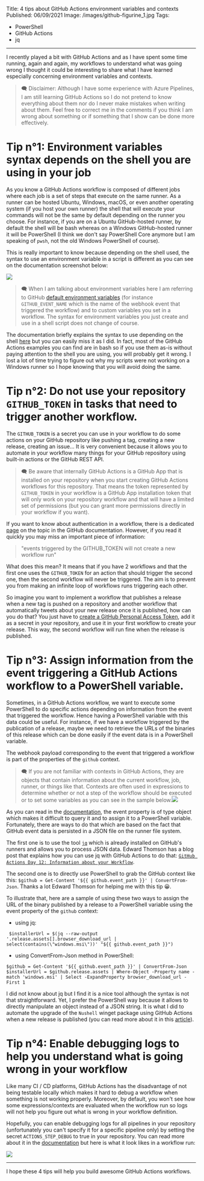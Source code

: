 Title: 4 tips about GitHub Actions environment variables and contexts
Published: 06/09/2021
Image: /images/github-figurine_1.jpg
Tags:
  - PowerShell
  - GitHub Actions
  - jq
---

I recently played a bit with GitHub Actions and as I have spent some time running, again and again, my workflows to understand what was going wrong I thought it could be interesting to share what I have learned especially concerning environment variables and contexts.

>🗨 Disclaimer: Although I have some experience with Azure Pipelines, I am still learning GitHub Actions so I do not pretend to know everything about them nor do I never make mistakes when writing about them. Feel free to correct me in the comments if you think I am wrong about something or if something that I show can be done more effectively.

# Tip n°1: Environment variables syntax depends on the shell you are using in your job

As you know a GitHub Actions workflow is composed of different jobs where each job is a set of steps that execute on the same runner. As a runner can be hosted Ubuntu, Windows, macOS, or even another operating system (if you host your own runner) the shell that will execute your commands will not be the same by default depending on the runner you choose. For instance, if you are on a Ubuntu GitHub-hosted runner, by default the shell will be bash whereas on a Windows GitHub-hosted runner it will be PowerShell (I think we don't say PowerShell Core anymore but I am speaking of `pwsh`, not the old Windows PowerShell of course).

This is really important to know because depending on the shell used, the syntax to use an environment variable in a script is different as you can see on the documentation screenshot below:

<img src="/posts/images/githubactions_envvar_1.png" class="img-fluid centered-img">

>🗨 When I am talking about environment variables here I am referring to GitHub [default environment variables](https://docs.github.com/en/actions/reference/environment-variables) (for instance `GITHUB_EVENT_NAME` which is the name of the webhook event that triggered the workflow) and to custom variables you set in a workflow. The syntax for environment variables you just create and use in a shell script does not change of course.

The documentation briefly explains the syntax to use depending on the shell [here](https://docs.github.com/en/actions/reference/workflow-syntax-for-github-actions#using-a-specific-shell) but you can easily miss it as I did. In fact, most of the GitHub Actions examples you can find are in bash so if you use them as-is without paying attention to the shell you are using, you will probably get it wrong. I lost a lot of time trying to figure out why my scripts were not working on a Windows runner so I hope knowing that you will avoid doing the same.

# Tip n°2: Do not use your repository `GITHUB_TOKEN` in tasks that need to trigger another workflow.

The `GITHUB_TOKEN` is a secret you can use in your workflow to do some actions on your GitHub repository like pushing a tag, creating a new release, creating an issue... It is very convenient because it allows you to automate in your workflow many things for your GitHub repository using built-in actions or the GitHub REST API.

>🗨 Be aware that internally GitHub Actions is a GitHub App that is installed on your repository when you start creating GitHub Actions workflows for this repository. That means the token represented by `GITHUB_TOKEN` in your workflow is a GitHub App installation token that will only work on your repository workflow and that will have a limited set of permissions (but you can grant more permissions directly in your workflow if you want).

If you want to know about authentication in a workflow, there is a dedicated [page](https://docs.github.com/en/actions/reference/authentication-in-a-workflow) on the topic in the GitHub documentation. However, if you read it quickly you may miss an important piece of information:

>"events triggered by the GITHUB_TOKEN will not create a new workflow run"

What does this mean? It means that if you have 2 workflows and that the first one uses the `GITHUB_TOKEN` for an action that should trigger the second one, then the second workflow will never be triggered. The aim is to prevent you from making an infinite loop of workflows runs triggering each other.

So imagine you want to implement a workflow that publishes a release when a new tag is pushed on a repository and another workflow that automatically tweets about your new release once it is published, how can you do that? You just have to [create a GitHub Personal Access Token](https://docs.github.com/en/github/authenticating-to-github/keeping-your-account-and-data-secure/creating-a-personal-access-token), add it as a secret in your repository, and use it in your first workflow to create your release. This way, the second workflow will run fine when the release is published.

# Tip n°3: Assign information from the event triggering a GitHub Actions workflow to a PowerShell variable. 

Sometimes, in a GitHub Actions workflow, we want to execute some PowerShell to do specific actions depending on information from the event that triggered the workflow. Hence having a PowerShell variable with this data could be useful. For instance, if we have a workflow triggered by the publication of a release, maybe we need to retrieve the URLs of the binaries of this release which can be done easily if the event data is in a PowerShell variable. 
  
The webhook payload corresponding to the event that triggered a workflow is part of the properties of the `github` context. 

>🗨 If you are not familiar with contexts in GitHub Actions, they are objects that contain information about the current workflow, job, runner, or things like that. Contexts are often used in expressions to determine whether or not a step of the workflow should be executed or to set some variables as you can see in the sample below.<img src="/posts/images/githubactions_context_1.png" class="img-fluid centered-img">

As you can read in the [documentation](https://docs.github.com/en/actions/reference/context-and-expression-syntax-for-github-actions), the event property is of type object which makes it difficult to query it and to assign it to a PowerShell variable. Fortunately, there are ways to do that which are based on the fact that GitHub event data is persisted in a JSON file on the runner file system.

The first one is to use the tool [`jq`](https://stedolan.github.io/jq/) which is already installed on GitHub's runners and allows you to process JSON data. Edward Thomson has a blog post that explains how you can use jq with GitHub Actions to do that: [`GitHub Actions Day 12: Information about your Workflow`](https://www.edwardthomson.com/blog/github_actions_12_information_about_your_workflow.html).

The second one is to directly use PowerShell to grab the GitHub context like this: `$github = Get-Content '${{ github.event_path }}' | ConvertFrom-Json`. Thanks a lot Edward Thomson for helping me with this tip 😀.

<div align="center">
  <?# Twitter 1417509550786322440 HideThread=true/?>
</div>

To illustrate that, here are a sample of using these two ways to assign the URL of the binary published by a release to a PowerShell variable using the event property of the `github` context:

- using jq:
```
 $installerUrl = $(jq --raw-output '.release.assets[].browser_download_url | select(contains(\"windows.msi\"))' "${{ github.event_path }}")
```

- using ConvertFrom-Json method in PowerShell:
```
$github = Get-Content '${{ github.event_path }}' | ConvertFrom-Json
$installerUrl = $github.release.assets | Where-Object -Property name -match 'windows.msi' | Select -ExpandProperty browser_download_url -First 1
```

I did not know about jq but I find it is a nice tool although the syntax is not that straightforward. Yet, I prefer the PowerShell way because it allows to directly manipulate an object instead of a JSON string. It is what I did to automate the upgrade of the `Nushell` winget package using GitHub Actions when a new release is published (you can read more about it in this [article](https://www.techwatching.dev/posts/wingetcreate)).

# Tip n°4: Enable debugging logs to help you understand what is going wrong in your workflow

Like many CI / CD platforms, GitHub Actions has the disadvantage of not being testable locally which makes it hard to debug a workflow when something is not working properly. Moreover, by default, you won't see how some expressions/contexts are evaluated when the workflow run so logs will not help you figure out what is wrong in your workflow definition.

Hopefully, you can enable debugging logs for all pipelines in your repository (unfortunately you can't specify it for a specific pipeline only) by setting the secret `ACTIONS_STEP_DEBUG` to true in your repository. You can read more about it in the [documentation](https://docs.github.com/en/actions/monitoring-and-troubleshooting-workflows/enabling-debug-logging) but here is what it look likes in a workflow run:

<img src="/posts/images/githubactions_logs_1.png" class="img-fluid centered-img">

---------------

I hope these 4 tips will help you build awesome GitHub Actions workflows.